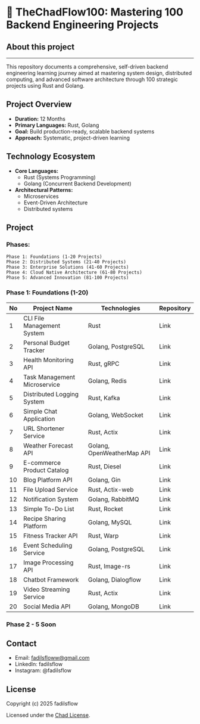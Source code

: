 # 🚀 TheChadFlow100: Mastering 100 Backend Engineering Projects

## About this project
---
This repository documents a comprehensive, self-driven backend engineering learning journey aimed at mastering system design, distributed computing, and advanced software architecture through 100 strategic projects using Rust and Golang.


## Project Overview
- **Duration:** 12 Months
- **Primary Languages:** Rust, Golang
- **Goal:** Build production-ready, scalable backend systems
- **Approach:** Systematic, project-driven learning


## Technology Ecosystem
- **Core Languages:**
    - Rust (Systems Programming)
    - Golang (Concurrent Backend Development)
- **Architectural Patterns:**
    - Microservices
    - Event-Driven Architecture
    - Distributed systems


## Project 
### Phases:
    Phase 1: Foundations (1-20 Projects)
    Phase 2: Distributed Systems (21-40 Projects)
    Phase 3: Enterprise Solutions (41-60 Projects)
    Phase 4: Cloud Native Architecture (61-80 Projects)
    Phase 5: Advanced Innovation (81-100 Projects)

### Phase 1: Foundations (1-20)
|No|Project Name|Technologies|Repository|
|---|---|---|---|
|1|CLI File Management System|Rust|Link|
|2|Personal Budget Tracker|Golang, PostgreSQL|Link|
|3|Health Monitoring API|Rust, gRPC|Link|
|4|Task Management Microservice|Golang, Redis|Link|
|5|Distributed Logging System|Rust, Kafka|Link|
|6|Simple Chat Application|Golang, WebSocket|Link|
|7|URL Shortener Service|Rust, Actix|Link|
|8|Weather Forecast API|Golang, OpenWeatherMap API|Link|
|9|E-commerce Product Catalog|Rust, Diesel|Link|
|10|Blog Platform API|Golang, Gin|Link|
|11|File Upload Service|Rust, Actix-web|Link|
|12|Notification System|Golang, RabbitMQ|Link|
|13|Simple To-Do List|Rust, Rocket|Link|
|14|Recipe Sharing Platform|Golang, MySQL|Link|
|15|Fitness Tracker API|Rust, Warp|Link|
|16|Event Scheduling Service|Golang, PostgreSQL|Link|
|17|Image Processing API|Rust, Image-rs|Link|
|18|Chatbot Framework|Golang, Dialogflow|Link|
|19|Video Streaming Service|Rust, Actix|Link|
|20|Social Media API|Golang, MongoDB|Link|

### Phase 2 - 5 Soon 


## Contact
- Email: fadilsfloww@gmail.com
- LinkedIn: fadilsflow
- Instagram: @fadilsflow

## License
Copyright (c) 2025 fadilsflow

Licensed under the [Chad License](https://github.com/fadilsflow).
